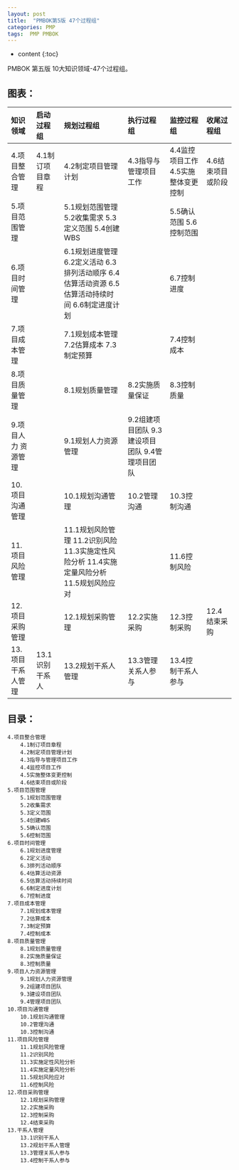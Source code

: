 ```yaml
---
layout: post
title:  "PMBOK第5版 47个过程组"
categories: PMP
tags:  PMP PMBOK
---
```


* content
{:toc}


PMBOK 第五版 10大知识领域-47个过程组。




## 图表：


|知识领域|启动过程组|规划过程组|执行过程组|监控过程组|收尾过程组|
|:-------|:-------|:-------|:-------|:-------|:-------|
|4.项目整合管理|4.1制订项目章程|4.2制定项目管理计划|4.3指导与管理项目工作|4.4监控项目工作  4.5实施整体变更控制|4.6结束项目或阶段|
|5.项目范围管理||5.1规划范围管理  5.2收集需求  5.3定义范围  5.4创建WBS||5.5确认范围  5.6控制范围||
|6.项目时间管理||6.1规划进度管理  6.2定义活动  6.3排列活动顺序  6.4估算活动资源  6.5估算活动持续时间  6.6制定进度计划||6.7控制进度||
|7.项目成本管理||7.1规划成本管理  7.2估算成本  7.3制定预算||7.4控制成本||
|8.项目质量管理||8.1规划质量管理|8.2实施质量保证|8.3控制质量||
|9.项目人力  资源管理||9.1规划人力资源管理|9.2组建项目团队  9.3建设项目团队  9.4管理项目团队|||
|10.项目沟通管理||10.1规划沟通管理|10.2管理沟通|10.3控制沟通||
|11.项目风险管理||11.1规划风险管理  11.2识别风险  11.3实施定性风险分析  11.4实施定量风险分析  11.5规划风险应对||11.6控制风险||
|12.项目采购管理||12.1规划采购管理|12.2实施采购|12.3控制采购|12.4结束采购|
|13.项目干系人管理|13.1识别干系人|13.2规划干系人管理|13.3管理关系人参与|13.4控制干系人参与||


## 目录：

```
4.项目整合管理
	4.1制订项目章程
	4.2制定项目管理计划
	4.3指导与管理项目工作
	4.4监控项目工作
	4.5实施整体变更控制
	4.6结束项目或阶段
5.项目范围管理
	5.1规划范围管理
	5.2收集需求
	5.3定义范围
	5.4创建WBS
	5.5确认范围
	5.6控制范围
6.项目时间管理
	6.1规划进度管理
	6.2定义活动
	6.3排列活动顺序
	6.4估算活动资源
	6.5估算活动持续时间
	6.6制定进度计划
	6.7控制进度
7.项目成本管理
	7.1规划成本管理
	7.2估算成本
	7.3制定预算
	7.4控制成本
8.项目质量管理
	8.1规划质量管理
	8.2实施质量保证
	8.3控制质量
9.项目人力资源管理
	9.1规划人力资源管理
	9.2组建项目团队
	9.3建设项目团队
	9.4管理项目团队
10.项目沟通管理
	10.1规划沟通管理
	10.2管理沟通
	10.3控制沟通
11.项目风险管理
	11.1规划风险管理
	11.2识别风险
	11.3实施定性风险分析
	11.4实施定量风险分析
	11.5规划风险应对
	11.6控制风险
12.项目采购管理
	12.1规划采购管理
	12.2实施采购
	12.3控制采购
	12.4结束采购
13.干系人管理
	13.1识别干系人
	13.2规划干系人管理
	13.3管理关系人参与
	13.4控制干系人参与
```
